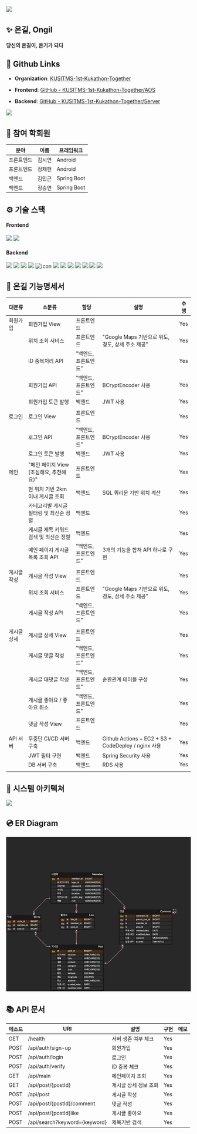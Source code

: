 
<img src="./profile/source/thumbnail.png">

##  **✨ 온길, Ongil**
**당신의 온길이, 온기가 되다**

## **📎** Github Links

- **Organization**: [KUSITMS-1st-Kukathon-Together](https://github.com/KUSITMS-1st-Kukathon-Together)

- **Frontend**: [GitHub - KUSITMS-1st-Kukathon-Together/AOS](https://github.com/KUSITMS-1st-Kukathon-Together/AOS)

- **Backend**: [GitHub - KUSITMS-1st-Kukathon-Together/Server](https://github.com/KUSITMS-1st-Kukathon-Together/Server)
<img src="https://file.notion.so/f/s/1201acd9-3b24-40a0-aa31-adf7d63c4cc3/Untitled.png?table=block&id=4f521471-537a-4c5e-89d1-254eacc3f3cc&spaceId=a15e736d-1e85-48b0-a7fc-c3d9de9b90dd&expirationTimestamp=1679868552750&signature=qTSfCHAcM1U0OToaOrPPr1u3jTbSKUoH8lPFtnxJKbs&downloadName=Untitled.png">

## 👥 참여 학회원

| 분야 | 이름 | 프레임워크 |
| --- | --- | --- |
| 프론트엔드 | 김시연 | Android |
| 프론트엔드 | 정채현 | Android |
| 백엔드 | 김민근 | Spring Boot |
| 백엔드 | 정승연 | Spring Boot |

## ⚙️ 기술 스택

#### Frontend
<img src="https://img.shields.io/badge/Kotlin-F48E00?style=for-the-badge&logo=Kotlin&logoColor=white"/> <img src="https://img.shields.io/badge/Android Studio-3DDC84?style=for-the-badge&logo=Android Studio&logoColor=white">

#### Backend
<img src="https://img.shields.io/badge/java-007396?style=for-the-badge&logo=java&logoColor=white"> <img src="https://img.shields.io/badge/springboot-6DB33F?style=for-the-badge&logo=springboot&logoColor=white"> <img src="https://img.shields.io/badge/Spring Security-6DB33F?style=for-the-badge&logo=Spring Security&logoColor=white"> <img src="https://img.shields.io/badge/mysql-4479A1?style=for-the-badge&logo=mysql&logoColor=white"> <img src="https://img.shields.io/badge/JWT-000000?style=for-the-badge&logo=JSON%20web%20tokens&logoColor=white" alt="icon" /> <img src="https://img.shields.io/badge/amazonaws-232F3E?style=for-the-badge&logo=amazonaws&logoColor=white"> <img src="https://img.shields.io/badge/AWS RDS-527FFF?style=for-the-badge&logo=Amazon RDS&logoColor=white"> <img src="https://img.shields.io/badge/AWS EC2-FF9900?style=for-the-badge&logo=Amazon EC2&logoColor=white"> <img src="https://img.shields.io/badge/AWS S3-569A31?style=for-the-badge&logo=Amazon S3&logoColor=white"> <img src="https://img.shields.io/badge/GitHub Actions-2088FF?style=for-the-badge&logo=GitHub Actions&logoColor=white"> <img src="https://img.shields.io/badge/NGINX-009639?style=for-the-badge&logo=NGINX&logoColor=white"> <img src="https://img.shields.io/badge/Postman-FF6C37?style=for-the-badge&logo=Postman&logoColor=white"/>

## 🔖 온길 기능명세서

| **대분류** | **소분류**                    | **할당**       | **설명**                                            | **수행** |
|---------|----------------------------|--------------|---------------------------------------------------|--------|
| 회원가입    | 회원가입 View                  | 프론트엔드        |                                                   | Yes    |
|         | 위치 조회 서비스                  | 프론트엔드        | "Google Maps 기반으로 위도, 경도, 상세 주소 제공"               | Yes    |
|         | ID 중복처리 API                | "백엔드, 프론트엔드" |                                                   | Yes    |
|         | 회원가입 API                   | "백엔드, 프론트엔드" | BCryptEncoder 사용                                  | Yes    |
|         | 회원가입 토큰 발행                 | 백엔드          | JWT 사용                                            | Yes    |
|         |                            |              |                                                   |      |
| 로그인     | 로그인 View                   | 프론트엔드        |                                                   | Yes    |
|         | 로그인 API                    | "백엔드, 프론트엔드" | BCryptEncoder 사용                                  | Yes    |
|         | 로그인 토큰 발행                  | 백엔드          | JWT 사용                                            | Yes    |
|         |                            |              |                                                   |      |
| 메인      | "메인 페이지 View (조심해요, 추천해요)" | 프론트엔드        |                                                   | Yes    |
|         | 현 위치 기반 2km 이내 게시글 조회      | 백엔드          | SQL 쿼리문 기반 위치 계산                                  | Yes    |
|         | 카테고리별 게시글 필터링 및 최신순 정렬     | 백엔드          |                                                   | Yes    |
|         | 게시글 제목 키워드 검색 및 최신순 정렬     | 백엔드          |                                                   | Yes    |
|         | 메인 페이지 게시글 목록 조회 API       | "백엔드, 프론트엔드" | 3개의 기능을 합쳐 API 하나로 구현                             | Yes    |
|         |                            |              |                                                   |      |
| 게시글 작성  | 게시글 작성 View                | 프론트엔드        |                                                   | Yes    |
|         | 위치 조회 서비스                  | 프론트엔드        | "Google Maps 기반으로 위도, 경도, 상세 주소 제공"               | Yes    |
|         | 게시글 작성 API                 | "백엔드, 프론트엔드" |                                                   | Yes    |
|         |                            |              |                                                   |      |
| 게시글 상세  | 게시글 상세 View                | 프론트엔드        |                                                   | Yes    |
|         | 게시글 댓글 작성                  | "백엔드, 프론트엔드" |                                                   | Yes    |
|         | 게시글 대댓글 작성                 | "백엔드, 프론트엔드" | 순환관계 테이블 구성                                       | Yes    |
|         | 게시글 좋아요 / 좋아요 취소           | "백엔드, 프론트엔드" |                                                   | Yes    |
|         | 댓글 작성 View                 | 프론트엔드        |                                                   | Yes    |
|         |                            |              |                                                   |      |
| API 서버  | 무중단 CI/CD 서버 구축            | 백엔드          | Github Actions + EC2 + S3 + CodeDeploy / nginx 사용 | Yes    |
|         | JWT 필터 구현                  | 백엔드          | Spring Security 사용                                | Yes     |
|         | DB 서버 구축                   | 백엔드          | RDS 사용                                            | Yes     |
|         |                            |              |                                                   |      |


## 🧩 시스템 아키텍쳐

<img src="./source/Untitled.png">

## 💿 ER Diagram

<img src="./source/Untitled 1.png">

## 📚 API 문서

| **메소드** | **URI**                       | **설명**       | **구현** | **메모** |
|---------|-------------------------------|--------------|--------|--------|
| GET     | /health                       | 서버 생존 여부 체크  | Yes    |        |
| POST    | /api/auth/sign-up             | 회원가입         | Yes    |        |
| POST    | /api/auth/login               | 로그인          | Yes    |        |
| POST    | /api/auth/verify              | ID 중복 체크     | Yes    |        |
| GET     | /api/main                     | 메인페이지 조회     | Yes    |        |
| GET     | /api/post/{postId}            | 게시글 상세 정보 조회 | Yes    |        |
| POST    | /api/post                     | 게시글 작성       | Yes    |        |
| POST    | /api/post/{postId}/comment    | 댓글 작성        | Yes    |        |
| POST    | /api/post/{postId}like        | 게시글 좋아요      | Yes    |        |
| POST    | /api/search?keyword={keyword} | 제목기반 검색      | Yes    |        |문서](Github%E1%84%8B%E1%85%A6%20%E1%84%8B%E1%85%A9%E1%86%AF%E1%84%85%E1%85%B5%E1%86%AF%20README%20827a95ea93f74fa3b5674e53ce451f5d/API%20%E1%84%86%E1%85%AE%E1%86%AB%E1%84%89%E1%85%A5%2084d6162273574fc2a2950a76e85f989c.md)
